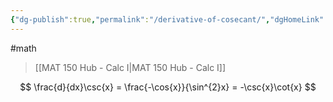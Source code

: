 ```yaml
---
{"dg-publish":true,"permalink":"/derivative-of-cosecant/","dgHomeLink":true,"dgPassFrontmatter":false,"dgShowLocalGraph":true}
---
```


#math 
>[[MAT 150 Hub - Calc I|MAT 150 Hub - Calc I]]

$$
\frac{d}{dx}\csc{x} = \frac{-\cos{x}}{\sin^{2}x} = -\csc{x}\cot{x}
$$
